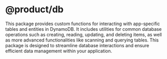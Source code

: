 # @product/db

This package provides custom functions for interacting with app-specific tables and entities in DynamoDB. It includes utilities for common database operations such as creating, reading, updating, and deleting items, as well as more advanced functionalities like scanning and querying tables. This package is designed to streamline database interactions and ensure efficient data management within your application.